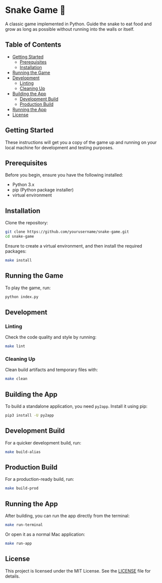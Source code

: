 # Snake Game 🐍

A classic game implemented in Python. Guide the snake to eat food and grow as long as possible without running into the walls or itself.

## Table of Contents

- [Getting Started](#getting-started)
  - [Prerequisites](#prerequisites)
  - [Installation](#installation)
- [Running the Game](#running-the-game)
- [Development](#development)
  - [Linting](#linting)
  - [Cleaning Up](#cleaning-up)
- [Building the App](#building-the-app)
  - [Development Build](#development-build)
  - [Production Build](#production-build)
- [Running the App](#running-the-app)
- [License](#license)

## Getting Started

These instructions will get you a copy of the game up and running on your local machine for development and testing purposes.

## Prerequisites

Before you begin, ensure you have the following installed:
- Python 3.x
- pip (Python package installer)
- virtual environment

## Installation

Clone the repository:

```bash
git clone https://github.com/yourusername/snake-game.git
cd snake-game
```

Ensure to create a virtual environment, and then install the required packages:

```bash
make install
```

## Running the Game

To play the game, run:

```bash
python index.py
```

## Development

### Linting

Check the code quality and style by running:

```bash
make lint
```

### Cleaning Up

Clean build artifacts and temporary files with:

```bash
make clean
```

## Building the App

To build a standalone application, you need `py2app`. Install it using pip:

```bash
pip3 install -U py2app
```

## Development Build

For a quicker development build, run:

```bash
make build-alias
```

## Production Build

For a production-ready build, run:

```bash
make build-prod
```

## Running the App

After building, you can run the app directly from the terminal:

```bash
make run-terminal
```

Or open it as a normal Mac application:

```bash
make run-app
```

## License

This project is licensed under the MIT License. See the [LICENSE](/LICENSE) file for details.
